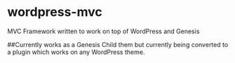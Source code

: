 wordpress-mvc
=============

MVC Framework written to work on top of WordPress and Genesis

##Currently works as a Genesis Child them but currently being converted to a plugin which works on any WordPress theme.

